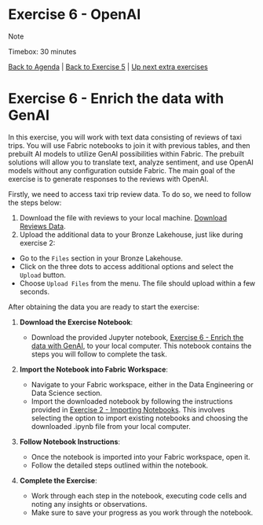 # Exercise 6 - OpenAI

> [!NOTE]
> Timebox: 30 minutes
> 
> [Back to Agenda](./../README.md#agenda) | [Back to Exercise 5](./../exercise-5/exercise-5.md) | [Up next extra exercises](../exercise-extra/extra.md)
>

# Exercise 6 - Enrich the data with GenAI

In this exercise, you will work with text data consisting of reviews of taxi trips. You will use Fabric notebooks to join it with previous tables, and then prebuilt AI models to utilize GenAI possibilities within Fabric. The prebuilt solutions will allow you to translate text, analyze sentiment, and use OpenAI models without any configuration outside Fabric. The main goal of the exercise is to generate responses to the reviews with OpenAI.

Firstly, we need to access taxi trip review data. To do so, we need to follow the steps below:

1. Download the file with reviews to your local machine. [Download Reviews Data](../exercise-6/reviews.parquet).
2. Upload the additional data to your Bronze Lakehouse, just like during exercise 2:
* Go to the `Files` section in your Bronze Lakehouse. 
* Click on the three dots to access additional options and select the `Upload` button. 
* Choose `Upload Files` from the menu.
The file should upload within a few seconds. 

After obtaining the data you are ready to start the exercise:

1. **Download the Exercise Notebook**:
   - Download the provided Jupyter notebook, [Exercise 6 - Enrich the data with GenAI](../exercise-6/Exercise-6.ipynb), to your local computer. This notebook contains the steps you will follow to complete the task. 

2. **Import the Notebook into Fabric Workspace**:
   - Navigate to your Fabric workspace, either in the Data Engineering or Data Science section.
   - Import the downloaded notebook by following the instructions provided in [Exercise 2 - Importing Notebooks](../exercise-2/exercise-2.md#1-importing-the-notebook). This involves selecting the option to import existing notebooks and choosing the downloaded .ipynb file from your local computer.

3. **Follow Notebook Instructions**:
   - Once the notebook is imported into your Fabric workspace, open it.
   - Follow the detailed steps outlined within the notebook.

4. **Complete the Exercise**:
   - Work through each step in the notebook, executing code cells and noting any insights or observations.
   - Make sure to save your progress as you work through the notebook.
